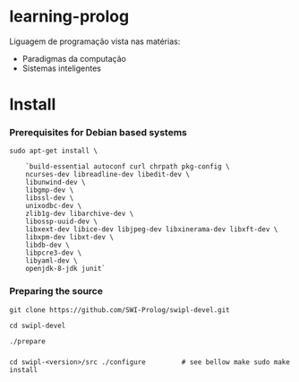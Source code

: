 # learning-prolog
Liguagem de programação vista nas matérias:
 - Paradigmas da computação
 - Sistemas inteligentes
 
 
 # Install
 ### Prerequisites for Debian based systems 
 `sudo apt-get install \`
 
        `build-essential autoconf curl chrpath pkg-config \       
        ncurses-dev libreadline-dev libedit-dev \        
        libunwind-dev \        
        libgmp-dev \        
        libssl-dev \        
        unixodbc-dev \ 
        zlib1g-dev libarchive-dev \
        libossp-uuid-dev \
        libxext-dev libice-dev libjpeg-dev libxinerama-dev libxft-dev \
        libxpm-dev libxt-dev \
        libdb-dev \
        libpcre3-dev \
        libyaml-dev \
        openjdk-8-jdk junit`
        
### Preparing the source 

`git clone https://github.com/SWI-Prolog/swipl-devel.git`

`cd swipl-devel`

`./prepare`

### 

`cd swipl-<version>/src
./configure			# see bellow
make
sudo
make install`
